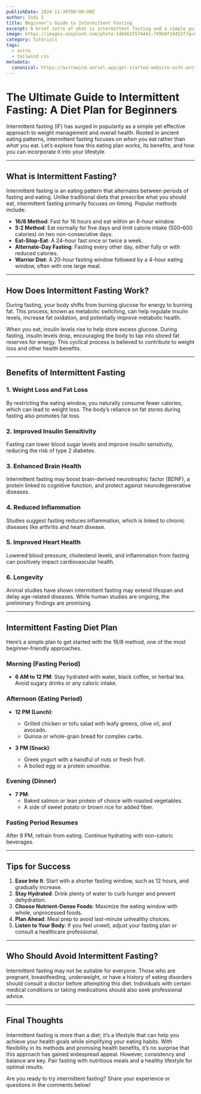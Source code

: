 ```yaml
---
publishDate: 2024-11-30T00:00:00Z
author: Indi S
title: Beginner's Guide to Intermittent Fasting
excerpt: A brief intro of what is intermittent fasting and a simple guide to get started
image: https://images.unsplash.com/photo-1466637574441-749b8f19452f?q=80&w=2428&auto=format&fit=crop&ixlib=rb-4.0.3&ixid=M3wxMjA3fDB8MHxwaG90by1wYWdlfHx8fGVufDB8fHx8fA%3D%3D&auto=format&fit=crop&w=2070&q=80
category: Tutorials
tags:
  - astro
  - tailwind css
metadata:
  canonical: https://astrowind.vercel.app/get-started-website-with-astro-tailwind-css
---
```

# The Ultimate Guide to Intermittent Fasting: A Diet Plan for Beginners

Intermittent fasting (IF) has surged in popularity as a simple yet effective approach to weight management and overall health. Rooted in ancient eating patterns, intermittent fasting focuses on *when* you eat rather than *what* you eat. Let’s explore how this eating plan works, its benefits, and how you can incorporate it into your lifestyle.

---

## **What is Intermittent Fasting?**

Intermittent fasting is an eating pattern that alternates between periods of fasting and eating. Unlike traditional diets that prescribe what you should eat, intermittent fasting primarily focuses on timing. Popular methods include:

- **16/8 Method**: Fast for 16 hours and eat within an 8-hour window.
- **5:2 Method**: Eat normally for five days and limit calorie intake (500–600 calories) on two non-consecutive days.
- **Eat-Stop-Eat**: A 24-hour fast once or twice a week.
- **Alternate-Day Fasting**: Fasting every other day, either fully or with reduced calories.
- **Warrior Diet**: A 20-hour fasting window followed by a 4-hour eating window, often with one large meal.

---

## **How Does Intermittent Fasting Work?**

During fasting, your body shifts from burning glucose for energy to burning fat. This process, known as metabolic switching, can help regulate insulin levels, increase fat oxidation, and potentially improve metabolic health. 

When you eat, insulin levels rise to help store excess glucose. During fasting, insulin levels drop, encouraging the body to tap into stored fat reserves for energy. This cyclical process is believed to contribute to weight loss and other health benefits.

---

## **Benefits of Intermittent Fasting**

### 1. **Weight Loss and Fat Loss**
By restricting the eating window, you naturally consume fewer calories, which can lead to weight loss. The body’s reliance on fat stores during fasting also promotes fat loss.

### 2. **Improved Insulin Sensitivity**
Fasting can lower blood sugar levels and improve insulin sensitivity, reducing the risk of type 2 diabetes.

### 3. **Enhanced Brain Health**
Intermittent fasting may boost brain-derived neurotrophic factor (BDNF), a protein linked to cognitive function, and protect against neurodegenerative diseases.

### 4. **Reduced Inflammation**
Studies suggest fasting reduces inflammation, which is linked to chronic diseases like arthritis and heart disease.

### 5. **Improved Heart Health**
Lowered blood pressure, cholesterol levels, and inflammation from fasting can positively impact cardiovascular health.

### 6. **Longevity**
Animal studies have shown intermittent fasting may extend lifespan and delay age-related diseases. While human studies are ongoing, the preliminary findings are promising.

---

## **Intermittent Fasting Diet Plan**

Here’s a simple plan to get started with the 16/8 method, one of the most beginner-friendly approaches.

### **Morning (Fasting Period)**
- **6 AM to 12 PM**: Stay hydrated with water, black coffee, or herbal tea. Avoid sugary drinks or any caloric intake.

### **Afternoon (Eating Period)**
- **12 PM (Lunch)**: 
  - Grilled chicken or tofu salad with leafy greens, olive oil, and avocado.
  - Quinoa or whole-grain bread for complex carbs.

- **3 PM (Snack)**: 
  - Greek yogurt with a handful of nuts or fresh fruit.
  - A boiled egg or a protein smoothie.

### **Evening (Dinner)** 
- **7 PM**: 
  - Baked salmon or lean protein of choice with roasted vegetables.
  - A side of sweet potato or brown rice for added fiber.

### **Fasting Period Resumes**
After 8 PM, refrain from eating. Continue hydrating with non-caloric beverages.

---

## **Tips for Success**

1. **Ease Into It**: Start with a shorter fasting window, such as 12 hours, and gradually increase.
2. **Stay Hydrated**: Drink plenty of water to curb hunger and prevent dehydration.
3. **Choose Nutrient-Dense Foods**: Maximize the eating window with whole, unprocessed foods.
4. **Plan Ahead**: Meal prep to avoid last-minute unhealthy choices.
5. **Listen to Your Body**: If you feel unwell, adjust your fasting plan or consult a healthcare professional.

---

## **Who Should Avoid Intermittent Fasting?**

Intermittent fasting may not be suitable for everyone. Those who are pregnant, breastfeeding, underweight, or have a history of eating disorders should consult a doctor before attempting this diet. Individuals with certain medical conditions or taking medications should also seek professional advice.

---

## **Final Thoughts**

Intermittent fasting is more than a diet; it’s a lifestyle that can help you achieve your health goals while simplifying your eating habits. With flexibility in its methods and promising health benefits, it’s no surprise that this approach has gained widespread appeal. However, consistency and balance are key. Pair fasting with nutritious meals and a healthy lifestyle for optimal results.

Are you ready to try intermittent fasting? Share your experience or questions in the comments below!